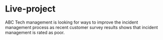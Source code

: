 # Live-project
ABC Tech management is looking for ways to improve the incident management process as recent customer survey results shows that incident management is rated as poor.

